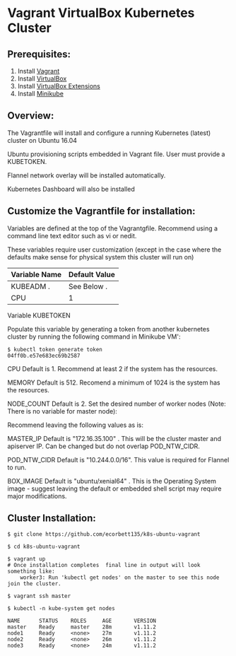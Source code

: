 # Vagrant VirtualBox Kubernetes Cluster 

## Prerequisites:

1. Install [Vagrant](https://www.vagrantup.com/)
2. Install [VirtualBox](https://www.virtualbox.org/wiki/Downloads)
3. Install [VirtualBox Extensions](https://download.virtualbox.org/virtualbox/5.2.18/Oracle_VM_VirtualBox_Extension_Pack-5.2.18.vbox-extpack)
4. Install [Minikube](https://kubernetes.io/docs/tasks/tools/install-minikube/)

## Overview:

The Vagrantfile will install and configure a running Kubernetes (latest) cluster on Ubuntu 16.04

Ubuntu provisioning scripts embedded in Vagrant file. User must provide a KUBETOKEN.

Flannel network overlay will be installed automatically. 

Kubernetes Dashboard will also be installed 

## Customize the Vagrantfile for installation:

Variables are defined at the top of the Vagrantgfile. Recommend using a command line text editor such as vi or nedit. 

These variables require user customization (except in the case where the defaults make sense for physical system this cluster will run on) 



Variable Name | Default Value |
--------------|---------------|
KUBEADM .     | See Below .   |
CPU           |     1         |



Variable 
KUBETOKEN 

Populate this variable by generating a token from another kubernetes cluster by running the following command in Minikube VM': 

```console
$ kubectl token generate token
04ff0b.e57e683ec69b2587
```
CPU
Default is 1.  Recommend at least 2 if the system has the resources.

MEMORY
Default is 512. Recomend a minimum of 1024 is the system has the resources. 

NODE_COUNT 
Default is 2. Set the desired number of worker nodes (Note: There is no variable for master node):

Recommend leaving the following values as is:

MASTER_IP 
Default is "172.16.35.100" . This will be the cluster master and apiserver IP. Can be changed but do not overlap POD_NTW_CIDR.

POD_NTW_CIDR
Default is "10.244.0.0/16". This value is required for Flannel to run.
 
BOX_IMAGE
Default is  "ubuntu/xenial64" . This is the  Operating System image - suggest leaving the default or embedded shell script may require major modifications. 



## Cluster Installation:
```conesole
$ git clone https://github.com/ecorbett135/k8s-ubuntu-vagrant

$ cd k8s-ubuntu-vagrant

$ vagrant up
# Once installation completes  final line in output will look something like: 
    worker3: Run 'kubectl get nodes' on the master to see this node join the cluster.

$ vagrant ssh master

$ kubectl -n kube-system get nodes

NAME      STATUS    ROLES     AGE       VERSION
master    Ready     master    28m       v1.11.2
node1     Ready     <none>    27m       v1.11.2
node2     Ready     <none>    26m       v1.11.2
node3     Ready     <none>    24m       v1.11.2
```





